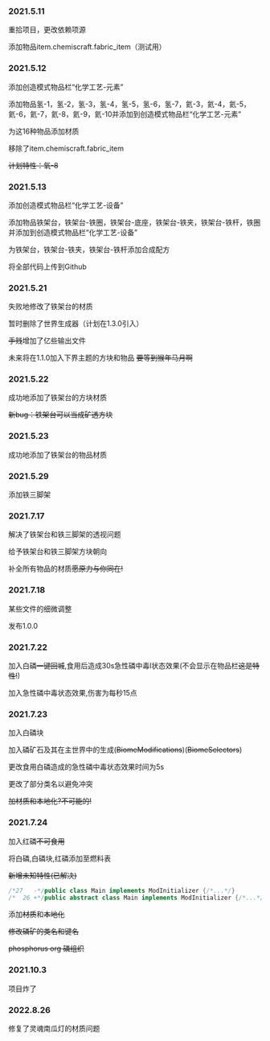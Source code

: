 ### 2021.5.11

重拾项目，更改依赖项源

添加物品item.chemiscraft.fabric_item（测试用）

### 2021.5.12

添加创造模式物品栏“化学工艺-元素”

添加物品氢-1，氢-2，氢-3，氢-4，氢-5，氢-6，氢-7，氦-3，氦-4，氦-5，氦-6，氦-7，氦-8，氦-9，氦-10并添加到创造模式物品栏“化学工艺-元素”

为这16种物品添加材质

移除了item.chemiscraft.fabric_item

~~计划特性：氧-8~~

### 2021.5.13

添加创造模式物品栏“化学工艺-设备”

添加物品铁架台，铁架台-铁圈，铁架台-底座，铁架台-铁夹，铁架台-铁杆，铁圈并添加到创造模式物品栏“化学工艺-设备”

为铁架台，铁架台-铁夹，铁架台-铁杆添加合成配方

将全部代码上传到Github

### 2021.5.21

失败地修改了铁架台的材质

暂时删除了世界生成器（计划在1.3.0引入）

~~手贱~~增加了亿些输出文件

未来将在1.1.0加入下界主题的方块和物品 ~~要等到猴年马月啊~~

### 2021.5.22

成功地添加了铁架台的方块材质

~~新bug：铁架台可以当成矿透方块~~

### 2021.5.23

成功地添加了铁架台的物品材质

### 2021.5.29

添加铁三脚架

### 2021.7.17

解决了铁架台和铁三脚架的透视问题

给予铁架台和铁三脚架方块朝向

补全所有物品的材质~~愿原力与你同在!~~

### 2021.7.18

某些文件的细微调整

发布1.0.0

### 2021.7.22

加入白磷~~一键回城~~,食用后造成30s急性磷中毒I状态效果(不会显示在物品栏~~这是特性!~~)

加入急性磷中毒状态效果,伤害为每秒15点

### 2021.7.23

加入白磷块

加入磷矿石及其在主世界中的生成(~~BiomeModifications~~)(~~BiomeSelectors~~)

更改食用白磷造成的急性磷中毒状态效果时间为5s

更改了部分类名以避免冲突

~~加材质和本地化?不可能的!~~

### 2021.7.24

加入红磷~~不可食用~~

将白磷,白磷块,红磷添加至燃料表

~~新增未知特性(已解决)~~

```java
/*27   -*/public class Main implements ModInitializer {/*...*/}
/*  26 +*/public abstract class Main implements ModInitializer {/*...*/}
```

添加~~材质~~和~~本地化~~

~~修改磷矿的类名和键名~~

~~phosphorus org  磷组织~~

### 2021.10.3

项目炸了

### 2022.8.26

修复了灵魂南瓜灯的材质问题
